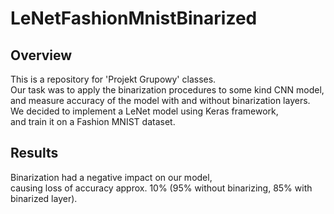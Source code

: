 # LeNetFashionMnistBinarized
## Overview
This is a repository for 'Projekt Grupowy' classes.  
Our task was to apply the binarization procedures to some kind CNN model,  
and measure accuracy of the model with and without binarization layers.  
We decided to implement a LeNet model using Keras framework,  
and train it on a Fashion MNIST dataset.  
## Results
Binarization had a negative impact on our model,  
causing loss of accuracy approx. 10% (95% without binarizing, 85% with binarized layer).  





